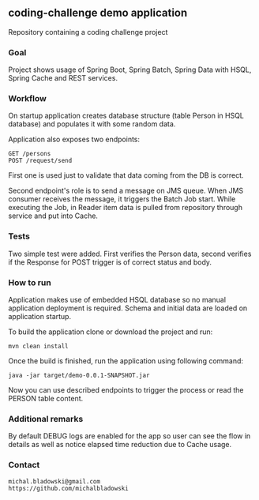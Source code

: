 ## coding-challenge demo application
Repository containing a coding challenge project

### Goal
Project shows usage of Spring Boot, Spring Batch, Spring Data with HSQL, Spring Cache and REST services.

### Workflow
On startup application creates database structure (table Person in HSQL database) and populates it with some random data.

Application also exposes two endpoints: 
```
GET /persons
POST /request/send
```

First one is used just to validate that data coming from the DB is correct.

Second endpoint's role is to send a message on JMS queue. When JMS consumer receives the message, it triggers the Batch Job start.
While executing the Job, in Reader item data is pulled from repository through service and put into Cache.

### Tests
Two simple test were added. 
First verifies the Person data, second verifies if the Response for POST trigger is of correct status and body.

### How to run
Application makes use of embedded HSQL database so no manual application deployment is required.
Schema and initial data are loaded on application startup.

To build the application clone or download the project and run:
```
mvn clean install
```

Once the build is finished, run the application using following command:
```
java -jar target/demo-0.0.1-SNAPSHOT.jar
```

Now you can use described endpoints to trigger the process or read the PERSON table content.

### Additional remarks
By default DEBUG logs are enabled for the app so user can see the flow in details as well as notice elapsed time reduction due to Cache usage.

### Contact
```
michal.bladowski@gmail.com
https://github.com/michalbladowski
```
